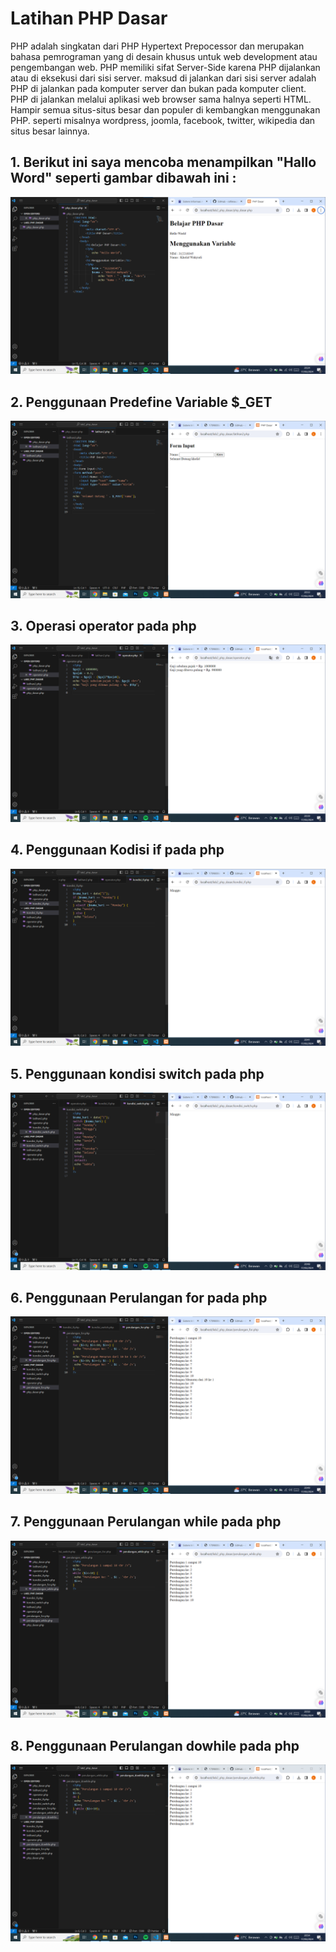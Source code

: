 # Latihan PHP Dasar

PHP adalah singkatan dari PHP Hypertext Prepocessor dan merupakan bahasa pemrograman
yang di desain khusus untuk web development atau pengembangan web. PHP memiliki sifat
Server-Side karena PHP dijalankan atau di eksekusi dari sisi server. maksud di jalankan dari sisi
server adalah PHP di jalankan pada komputer server dan bukan pada komputer client. PHP di
jalankan melalui aplikasi web browser sama halnya seperti HTML. Hampir semua situs-situs
besar dan populer di kembangkan menggunakan PHP. seperti misalnya wordpress, joomla,
facebook, twitter, wikipedia dan situs besar lainnya.

## 1. Berikut ini saya mencoba menampilkan "Hallo Word" seperti gambar dibawah ini :
![image](https://github.com/Kholidwahyudi15/lab2-php-dasar/blob/main/img/1.png?raw=true)

## 2. Penggunaan Predefine Variable $_GET
![image](https://github.com/Kholidwahyudi15/lab2-php-dasar/blob/main/img/2.png?raw=true)
## 3. Operasi operator pada php
![image](https://github.com/Kholidwahyudi15/lab2-php-dasar/blob/main/img/3.png?raw=true)
## 4. Penggunaan Kodisi if pada php
![image](https://github.com/Kholidwahyudi15/lab2-php-dasar/blob/main/img/4.png?raw=true)
## 5. Penggunaan kondisi switch pada php
![image](https://github.com/Kholidwahyudi15/lab2-php-dasar/blob/main/img/5.png?raw=true)
## 6. Penggunaan Perulangan for pada php
![image](https://github.com/Kholidwahyudi15/lab2-php-dasar/blob/main/img/6.png?raw=true)
## 7. Penggunaan Perulangan while pada php
![image](https://github.com/Kholidwahyudi15/lab2-php-dasar/blob/main/img/7.png?raw=true)
## 8. Penggunaan Perulangan dowhile pada php
![image](https://github.com/Kholidwahyudi15/lab2-php-dasar/blob/main/img/8.png?raw=true)
